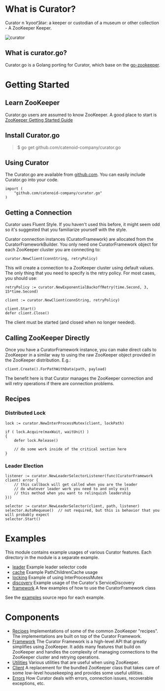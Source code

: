 # What is Curator?

Curator n ˈkyoor͝ˌātər: a keeper or custodian of a museum or other collection - A ZooKeeper Keeper.

![curator](http://curator.apache.org/images/ph-quote.png "Patrick Hunt Quote")

## What is curator.go?

Curator.go is a Golang porting for Curator, which base on the [go-zookeeper](https://github.com/samuel/go-zookeeper/).

# Getting Started

## Learn ZooKeeper

Curator.go users are assumed to know ZooKeeper. A good place to start is [ZooKeeper Getting Started Guide](http://zookeeper.apache.org/doc/trunk/zookeeperStarted.html)

## Install Curator.go

> $ go get github.com/catenoid-company/curator.go

## Using Curator

The Curator.go are available from [github.com](https://github.com/catenoid-company/curator.go). You can easily include Curator.go into your code.

``` 
import (
	"github.com/catenoid-company/curator.go"
)
```

## Getting a Connection
Curator uses Fluent Style. If you haven't used this before, it might seem odd so it's suggested that you familiarize yourself with the style.

Curator connection instances (CuratorFramework) are allocated from the CuratorFrameworkBuilder. You only need one CuratorFramework object for each ZooKeeper cluster you are connecting to:

```
curator.NewClient(connString, retryPolicy)
```

This will create a connection to a ZooKeeper cluster using default values. The only thing that you need to specify is the retry policy. For most cases, you should use:

```
retryPolicy := curator.NewExponentialBackoffRetry(time.Second, 3, 15*time.Second)

client := curator.NewClient(connString, retryPolicy)

client.Start()
defer client.Close()	
```

The client must be started (and closed when no longer needed).

## Calling ZooKeeper Directly

Once you have a CuratorFramework instance, you can make direct calls to ZooKeeper in a similar way to using the raw ZooKeeper object provided in the ZooKeeper distribution. E.g.:

```
client.Create().ForPathWithData(path, payload)
```

The benefit here is that Curator manages the ZooKeeper connection and will retry operations if there are connection problems.

## Recipes
### Distributed Lock

```
lock := curator.NewInterProcessMutex(client, lockPath)

if ( lock.Acquire(maxWait, waitUnit) ) 
{
    defer lock.Release()

    // do some work inside of the critical section here
}
```

### Leader Election

```
listener := curator.NewLeaderSelectorListener(func(CuratorFramework client) error {
    // this callback will get called when you are the leader
    // do whatever leader work you need to and only exit
    // this method when you want to relinquish leadership
}))

selector := curator.NewLeaderSelector(client, path, listener)
selector.AutoRequeue()  // not required, but this is behavior that you will probably expect
selector.Start()
```

# Examples
This module contains example usages of various Curator features. Each directory in the module is a separate example.

- [leader](examples/leader/) Example leader selector code 
- [cache](examples/cache/) Example PathChildrenCache usage
- [locking](examples/locking/) Example of using InterProcessMutex
- [discovery](examples/discovery/) Example usage of the Curator's ServiceDiscovery
- [framework](examples/framework/) A few examples of how to use the CuratorFramework class

See the [examples](examples/) source repo for each example.

# Components

- [Recipes](doc/recipes.md) Implementations of some of the common ZooKeeper "recipes". The implementations are built on top of the Curator Framework.
- [Framework](doc/framework.md) The Curator Framework is a high-level API that greatly simplifies using ZooKeeper. It adds many features that build on ZooKeeper and handles the complexity of managing connections to the ZooKeeper cluster and retrying operations.
- [Utilities](doc/utilities.md) Various utilities that are useful when using ZooKeeper.
- [Client](doc/client.md) A replacement for the bundled ZooKeeper class that takes care of some low-level housekeeping and provides some useful utilities.
- [Errors](doc/errors.md) How Curator deals with errors, connection issues, recoverable exceptions, etc.
